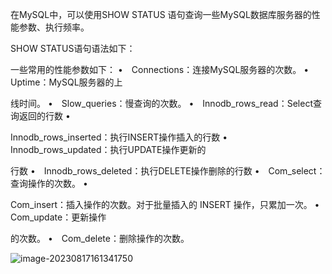 在MySQL中，可以使用SHOW STATUS 语句查询一些MySQL数据库服务器的性能参数、执行频率。

SHOW STATUS语句语法如下：

一些常用的性能参数如下： •　Connections：连接MySQL服务器的次数。 •　Uptime：MySQL服务器的上

线时间。 •　Slow_queries：慢查询的次数。 •　Innodb_rows_read：Select查询返回的行数 •　

Innodb_rows_inserted：执行INSERT操作插入的行数 •　Innodb_rows_updated：执行UPDATE操作更新的

行数 •　Innodb_rows_deleted：执行DELETE操作删除的行数 •　Com_select：查询操作的次数。 •　

Com_insert：插入操作的次数。对于批量插入的 INSERT 操作，只累加一次。 •　Com_update：更新操作

的次数。 •　Com_delete：删除操作的次数。 





![image-20230817161341750](/Users/haining/Documents/mydoc/tyninganother.github.io/assets/images/post/image-20230817161341750.png)